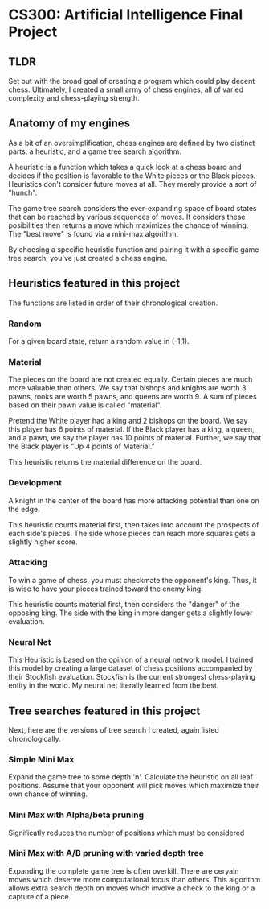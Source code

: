 # CS300: Artificial Intelligence Final Project
## TLDR
Set out with the broad goal of creating a program which could play decent chess. Ultimately, I created a small army of chess engines, all of varied complexity and chess-playing strength.
## Anatomy of my engines
As a bit of an oversimplification, chess engines are defined by two distinct parts: a heuristic, and a game tree search algorithm.

A heuristic is a function which takes a quick look at a chess board and decides if the position is favorable to the White pieces or the Black pieces. Heuristics don't consider future moves at all. They merely provide a sort of "hunch". 

The game tree search considers the ever-expanding space of board states that can be reached by various sequences of moves. It considers these posibilities then returns a move which maximizes the chance of winning. The "best move" is found via a mini-max algorithm. 

By choosing a specific heuristic function and pairing it with a specific game tree search, you've just created a chess engine.

## Heuristics featured in this project
The functions are listed in order of their chronological creation.

### Random
For a given board state, return a random value in (-1,1). 

### Material
The pieces on the board are not created equally. Certain pieces are much more valuable than others. We say that bishops and knights are worth 3 pawns, rooks are worth 5 pawns, and queens are worth 9. A sum of pieces based on their pawn value is called "material".

Pretend the White player had a king and 2 bishops on the board. We say this player has 6 points of material. If the Black player has a king, a queen, and a pawn, we say the player has 10 points of material. Further, we say that the Black player is "Up 4 points of Material."

This heuristic returns the material difference on the board. 

### Development
A knight in the center of the board has more attacking potential than one on the edge. 

This heuristic counts material first, then takes into account the prospects of each side's pieces. The side whose pieces can reach more squares gets a slightly higher score.

### Attacking
To win a game of chess, you must checkmate the opponent's king. Thus, it is wise to have your pieces trained toward the enemy king. 

This heuristic counts material first, then considers the "danger" of the opposing king. The side with the king in more danger gets a slightly lower evaluation.

### Neural Net
This Heuristic is based on the opinion of a neural network model. I trained this model by creating a large dataset of chess positions accompanied by their Stockfish evaluation. Stockfish is the current strongest chess-playing entity in the world. My neural net literally learned from the best.

## Tree searches featured in this project
Next, here are the versions of tree search I created, again listed chronologically.
### Simple Mini Max
Expand the game tree to some depth 'n'. Calculate the heuristic on all leaf positions.  Assume that your opponent will pick moves which maximize their own chance of winning. 

### Mini Max with Alpha/beta pruning
Significatly reduces the number of positions which must be considered

### Mini Max with A/B pruning with varied depth tree
Expanding the complete game tree is often overkill. There are ceryain moves which deserve more computational focus than others. This algorithm allows extra search depth on moves which involve a check to the king or a capture of a piece. 

